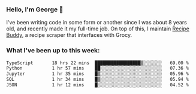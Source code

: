 ### Hello, I'm George 👋

I've been writing code in some form or another since I was about 8 years old, and recently made it my full-time job. On top of this, I maintain [Recipe Buddy](https://github.com/georgegebbett/recipe-buddy), a recipe scraper that interfaces with Grocy.  

<!--
**georgegebbett/georgegebbett** is a ✨ _special_ ✨ repository because its `README.md` (this file) appears on your GitHub profile.

Here are some ideas to get you started:

- 🔭 I’m currently working on ...
- 🌱 I’m currently learning ...
- 👯 I’m looking to collaborate on ...
- 🤔 I’m looking for help with ...
- 💬 Ask me about ...
- 📫 How to reach me: ...
- 😄 Pronouns: ...
- ⚡ Fun fact: ...
-->

### What I've been up to this week:
<!--START_SECTION:waka-->

```txt
TypeScript       18 hrs 22 mins  █████████████████▒░░░░░░░   69.00 %
Python           1 hr 57 mins    ██░░░░░░░░░░░░░░░░░░░░░░░   07.36 %
Jupyter          1 hr 35 mins    █▒░░░░░░░░░░░░░░░░░░░░░░░   05.96 %
SQL              1 hr 34 mins    █▒░░░░░░░░░░░░░░░░░░░░░░░   05.94 %
JSON             1 hr 12 mins    █░░░░░░░░░░░░░░░░░░░░░░░░   04.52 %
```

<!--END_SECTION:waka-->

